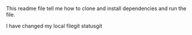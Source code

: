 This readme file tell me how to clone and install dependencies and run the file.


I have changed my local filegit statusgit 